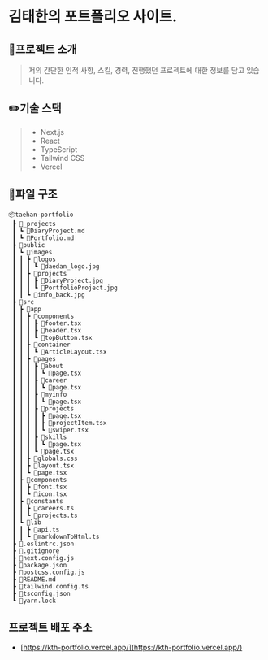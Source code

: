 # 김태한의 포트폴리오 사이트.

## 📌프로젝트 소개
> 저의 간단한 인적 사항, 스킬, 경력, 진행했던 프로젝트에 대한 정보를 담고 있습니다.

## ✏️기술 스택
>* Next.js
>* React
>* TypeScript
>* Tailwind CSS
>* Vercel

## 📘파일 구조
```
📦taehan-portfolio
 ┣ 📂_projects
 ┃ ┗ 📜DiaryProject.md
 ┃ ┗ 📜Portfolio.md
 ┣ 📂public
 ┃ ┗ 📂images
 ┃ ┃ ┣ 📂logos
 ┃ ┃ ┃ ┗ 📜daedan_logo.jpg
 ┃ ┃ ┣ 📂projects
 ┃ ┃ ┃ ┣ 📜DiaryProject.jpg
 ┃ ┃ ┃ ┗ 📜PortfolioProject.jpg
 ┃ ┃ ┗ 📜info_back.jpg
 ┣ 📂src
 ┃ ┣ 📂app
 ┃ ┃ ┣ 📂components
 ┃ ┃ ┃ ┣ 📜footer.tsx
 ┃ ┃ ┃ ┣ 📜header.tsx
 ┃ ┃ ┃ ┗ 📜topButton.tsx
 ┃ ┃ ┣ 📂container
 ┃ ┃ ┃ ┗ 📜ArticleLayout.tsx
 ┃ ┃ ┣ 📂pages
 ┃ ┃ ┃ ┣ 📂about
 ┃ ┃ ┃ ┃ ┗ 📜page.tsx
 ┃ ┃ ┃ ┣ 📂career
 ┃ ┃ ┃ ┃ ┗ 📜page.tsx
 ┃ ┃ ┃ ┣ 📂myinfo
 ┃ ┃ ┃ ┃ ┗ 📜page.tsx
 ┃ ┃ ┃ ┣ 📂projects
 ┃ ┃ ┃ ┃ ┣ 📜page.tsx
 ┃ ┃ ┃ ┃ ┣ 📜projectItem.tsx
 ┃ ┃ ┃ ┃ ┗ 📜swiper.tsx
 ┃ ┃ ┃ ┣ 📂skills
 ┃ ┃ ┃ ┃ ┗ 📜page.tsx
 ┃ ┃ ┃ ┗ 📜page.tsx
 ┃ ┃ ┣ 📜globals.css
 ┃ ┃ ┣ 📜layout.tsx
 ┃ ┃ ┗ 📜page.tsx
 ┃ ┣ 📂components
 ┃ ┃ ┣ 📜font.tsx
 ┃ ┃ ┗ 📜icon.tsx
 ┃ ┣ 📂constants
 ┃ ┃ ┣ 📜careers.ts
 ┃ ┃ ┗ 📜projects.ts
 ┃ ┗ 📂lib
 ┃ ┃ ┣ 📜api.ts
 ┃ ┃ ┗ 📜markdownToHtml.ts
 ┣ 📜.eslintrc.json
 ┣ 📜.gitignore
 ┣ 📜next.config.js
 ┣ 📜package.json
 ┣ 📜postcss.config.js
 ┣ 📜README.md
 ┣ 📜tailwind.config.ts
 ┣ 📜tsconfig.json
 ┗ 📜yarn.lock
 ```

## 프로젝트 배포 주소
* [https://kth-portfolio.vercel.app/](https://kth-portfolio.vercel.app/)